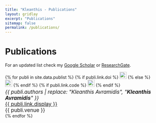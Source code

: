 ```yaml
---
title: "Kleanthis - Publications"
layout: gridlay
excerpt: "Publications"
sitemap: false
permalink: /publications/
---
```


# Publications

For an updated list check my [Google Scholar](https://scholar.google.com/citations?user=mxLN1rUAAAAJ&hl=el) or [ResearchGate](https://www.researchgate.net/profile/Kleanthis_Avramidis).

{% for publi in site.data.publist %}
  {% if publi.link.doi %} <a href="{{ publi.link.doi }}"><img src="http://img.shields.io/badge/{{ publi.badge }}-c41e3a" height="23" /></a> {% else %} <img src="http://img.shields.io/badge/{{ publi.badge }}-c41e3a" height="23" /> {% endif %}
  {% if publi.link.code %} <a href="{{ publi.link.code }}"><img src="http://img.shields.io/badge/code-390eb0" height="23" /></a> {% endif %}
  <div style="font-size: 17px; margin-top: -10px;">
  <em>{{ publi.authors | replace: "Kleanthis Avramidis", "<strong>Kleanthis Avramidis</strong>" }} </em><br />
  <a href="{{ publi.link.url }}">{{ publi.link.display }}</a><br />
  {{ publi.venue }}
  </div>
{% endfor %}
